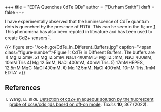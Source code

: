 +++
title = "EDTA Quenches CdTe QDs"
author = ["Durham Smith"]
draft = false
+++

I have experimentally observed that the luminescence of CdTe quantum dots is quenched by the presence of EDTA. This can be seen in the figure [1](#figure--fig:CdTe-in-Different-Buffers). This phenomena has also been repoted in literature and has been used to create Cd2+ sensors <sup><a href="#citeproc_bib_item_1">1</a></sup>.

<a id="figure--fig:CdTe-in-Different-Buffers"></a>

{{< figure src="/ox-hugo/CdTe_in_Different_Buffers.jpg" caption="<span class=\"figure-number\">Figure 1: </span>CdTe in Different Buffers. The buffers are 1) Mg 12.5mM. 2) Mg 12.5mM, NaCl 400mM 3) Mg 12.5mM, NaCl 400mM, 10mM Tris 4)  Mg 12.5mM, NaCl 400mM, 40mM Tris. 5) 17mM HEPES, 12.5mM MgC, NaCl 400mM. 6)  Mg 12.5mM, NaCl 400mM, 10mM Tris, 1mM EDTA" >}}

## References

<style>.csl-left-margin{float: left; padding-right: 0em;}
 .csl-right-inline{margin: 0 0 0 1em;}</style><div class="csl-bib-body">
  <div class="csl-entry"><a id="citeproc_bib_item_1"></a>
    <div class="csl-left-margin">1.</div><div class="csl-right-inline">Wang, D. <i>et al.</i> <a href="https://doi.org/10.3390/toxics10070367">Detection of cd2+ in aqueous solution by the fluorescent probe of cdse/cds qds based on off-on mode</a>. <i>Toxics</i> <b>10</b>, 367 (2022).</div>
  </div>
</div>
